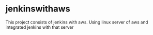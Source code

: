 # jenkinswithaws
This project consists of jenkins with aws. Using linux server of aws and integrated jenkins with that server
